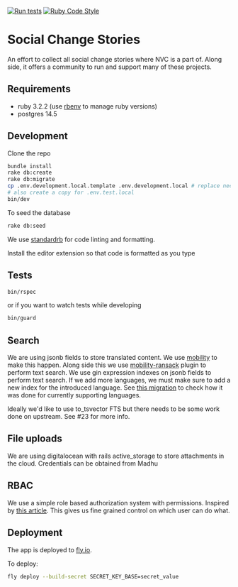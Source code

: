 [![Run tests](https://github.com/compassionprojects/socialchange/actions/workflows/test.yml/badge.svg)](https://github.com/compassionprojects/socialchange/actions/workflows/test.yml) [![Ruby Code Style](https://img.shields.io/badge/code_style-standard-brightgreen.svg)](https://github.com/standardrb/standard)

# Social Change Stories

An effort to collect all social change stories where NVC is a part of. Along side, it offers a community to run and support many of these projects.

## Requirements

- ruby 3.2.2 (use [rbenv](https://github.com/rbenv/rbenv) to manage ruby versions)
- postgres 14.5

## Development

Clone the repo

```sh
bundle install
rake db:create
rake db:migrate
cp .env.development.local.template .env.development.local # replace necessary values
# also create a copy for .env.test.local
bin/dev
```

To seed the database

```sh
rake db:seed
```

We use [standardrb](https://github.com/standardrb/standard) for code linting and formatting.

Install the editor extension so that code is formatted as you type

## Tests

```sh
bin/rspec
```

or if you want to watch tests while developing

```sh
bin/guard
```

## Search

We are using jsonb fields to store translated content. We use [mobility](https://github.com/shioyama/mobility) to make this happen. Along side this we use [mobility-ransack](https://github.com/shioyama/mobility-ransack) plugin to perform text search. We use gin expression indexes on jsonb fields to perform text search. If we add more languages, we must make sure to add a new index for the introduced language. See [this migration](/db/migrate/20221207193729_add_indexes_to_stories.rb) to check how it was done for currently supporting languages.

Ideally we'd like to use to_tsvector FTS but there needs to be some work done on upstream. See #23 for more info.

## File uploads

We are using digitalocean with rails active_storage to store attachments in the cloud. Credentials can be obtained from Madhu

## RBAC

We use a simple role based authorization system with permissions. Inspired by [this article](https://ngaunhien.net/blog/simple-rbac-implementation-with-rails). This gives us fine grained control on which user can do what.

## Deployment

The app is deployed to [fly.io](https://fly.io).

To deploy:

```sh
fly deploy --build-secret SECRET_KEY_BASE=secret_value
```
